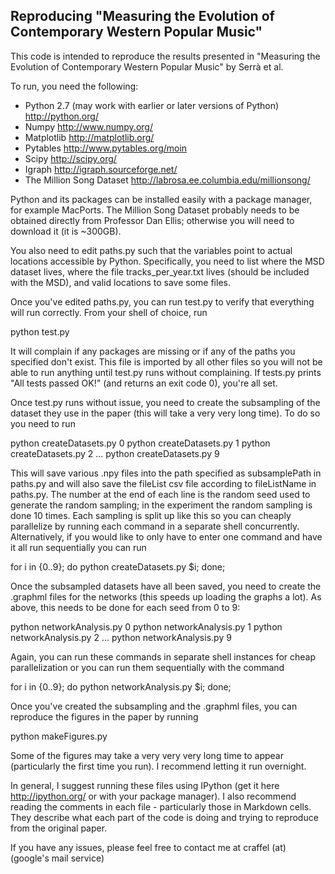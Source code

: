 ## Reproducing "Measuring the Evolution of Contemporary Western Popular Music"

This code is intended to reproduce the results presented in "Measuring the
Evolution of Contemporary Western Popular Music" by Serrà et al.

To run, you need the following:

- Python 2.7 (may work with earlier or later versions of Python)
  http://python.org/
- Numpy http://www.numpy.org/
- Matplotlib http://matplotlib.org/
- Pytables http://www.pytables.org/moin
- Scipy http://scipy.org/
- Igraph http://igraph.sourceforge.net/
- The Million Song Dataset http://labrosa.ee.columbia.edu/millionsong/

Python and its packages can be installed easily with a package manager, for
example MacPorts.  The Million Song Dataset probably needs to be obtained
directly from Professor Dan Ellis; otherwise you will need to download it (it is
~300GB). 

You also need to edit paths.py such that the variables point to actual locations
accessible by Python.  Specifically, you need to list where the MSD dataset
lives, where the file tracks_per_year.txt lives (should be included with the
MSD), and valid locations to save some files.

Once you've edited paths.py, you can run test.py to verify that everything will
run correctly.  From your shell of choice, run

python test.py

It will complain if any packages are missing or if any of the paths you
specified don't exist.  This file is imported by all other files so you will not
be able to run anything until test.py runs without complaining.  If tests.py
prints "All tests passed OK!" (and returns an exit code 0), you're all set.

Once test.py runs without issue, you need to create the subsampling of the
dataset they use in the paper (this will take a very very long time).  To do so
you need to run

python createDatasets.py 0
python createDatasets.py 1
python createDatasets.py 2
...
python createDatasets.py 9

This will save various .npy files into the path specified as subsamplePath in
paths.py and will also save the fileList csv file according to fileListName in
paths.py.  The number at the end of each line is the random seed used to
generate the random sampling; in the experiment the random sampling is done 10
times.  Each sampling is split up like this so you can cheaply parallelize by
running each command in a separate shell concurrently.  Alternatively, if you
would like to only have to enter one command and have it all run sequentially
you can run

for i in {0..9}; do python createDatasets.py $i; done;

Once the subsampled datasets have all been saved, you need to create the
.graphml files for the networks (this speeds up loading the graphs a lot).  As
above, this needs to be done for each seed from 0 to 9:

python networkAnalysis.py 0
python networkAnalysis.py 1
python networkAnalysis.py 2
...
python networkAnalysis.py 9

Again, you can run these commands in separate shell instances for cheap
parallelization or you can run them sequentially with the command

for i in {0..9}; do python networkAnalysis.py $i; done;

Once you've created the subsampling and the .graphml files, you can reproduce
the figures in the paper by running 

python makeFigures.py

Some of the figures may take a very very very long time to appear (particularly
the first time you run).  I recommend letting it run overnight.

In general, I suggest running these files using IPython (get it here
http://ipython.org/ or with your package manager).  I also recommend reading the
comments in each file - particularly those in Markdown cells.  They describe
what each part of the code is doing and trying to reproduce from the original
paper.

If you have any issues, please feel free to contact me at craffel (at) (google's
mail service)
